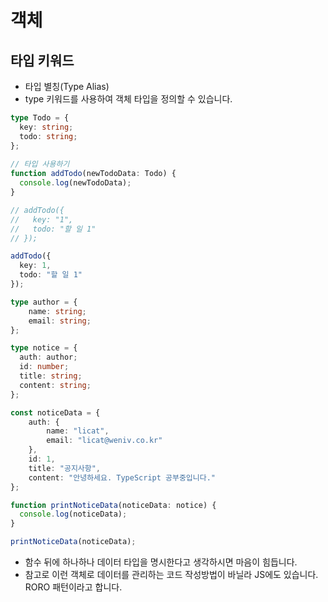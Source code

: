 # 객체
## 타입 키워드

* 타입 별칭(Type Alias)
* type 키워드를 사용하여 객체 타입을 정의할 수 있습니다.

```ts
type Todo = {
  key: string;
  todo: string;
};
 
// 타입 사용하기
function addTodo(newTodoData: Todo) {
  console.log(newTodoData);
}

// addTodo({
//   key: "1",
//   todo: "할 일 1"
// });

addTodo({
  key: 1,
  todo: "할 일 1"
});
```

```ts
type author = {
    name: string;
    email: string;
};

type notice = {
  auth: author;
  id: number;
  title: string;
  content: string;
};

const noticeData = {
    auth: {
        name: "licat",
        email: "licat@weniv.co.kr"
    },
    id: 1,
    title: "공지사항",
    content: "안녕하세요. TypeScript 공부중입니다."
};

function printNoticeData(noticeData: notice) {
  console.log(noticeData);
}

printNoticeData(noticeData);
```
* 함수 뒤에 하나하나 데이터 타입을 명시한다고 생각하시면 마음이 힘듭니다.
* 참고로 이런 객체로 데이터를 관리하는 코드 작성방법이 바닐라 JS에도 있습니다. RORO 패턴이라고 합니다.


